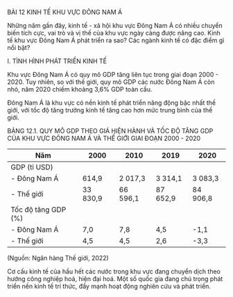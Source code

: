 BÀI 12 KINH TẾ KHU VỰC ĐÔNG NAM Á

Những năm gần đây, kinh tế - xã hội khu vực Đông Nam Á có nhiều chuyển biến tích cực, vai trò và vị thế của khu vực ngày càng được nâng cao. Kinh tế khu vực Đông Nam Á phát triển ra sao? Các ngành kinh tế có đặc điểm gì nổi bật?

I. TÌNH HÌNH PHÁT TRIỂN KINH TẾ

Khu vực Đông Nam Á có quy mô GDP tăng liên tục trong giai đoạn 2000 - 2020. Tuy nhiên, so với thế giới, quy mô GDP các nước Đông Nam Á còn nhỏ, năm 2020 chiếm khoảng 3,6% GDP toàn cầu.

Đông Nam Á là khu vực có nền kinh tế phát triển năng động bậc nhất thế giới, với tốc độ tăng trưởng kinh tế tăng cao hơn mức trung bình của thế giới.

BẢNG 12.1. QUY MÔ GDP THEO GIÁ HIỆN HÀNH VÀ TỐC ĐỘ TĂNG GDP CỦA KHU VỰC ĐÔNG NAM Á VÀ THẾ GIỚI GIAI ĐOẠN 2000 - 2020

Năm | 2000 | 2010 | 2019 | 2020
--- | --- | --- | --- | ---
GDP (tỉ USD) | | | |
- Đông Nam Á | 614,9 | 2 017,3 | 3 314,1 | 3 083,3
- Thế giới | 33 830,9 | 66 596,1 | 87 652,9 | 84 906,8
Tốc độ tăng GDP (%) | | | |
- Đông Nam Á | 7,0 | 7,8 | 4,5 | -1,1
- Thế giới | 4,5 | 4,5 | 2,6 | -3,3

(Nguồn: Ngân hàng Thế giới, 2022)

Cơ cấu kinh tế của hầu hết các nước trong khu vực đang chuyển dịch theo hướng công nghiệp hoá, hiện đại hoá. Một số quốc gia đang chú trọng phát triển nền kinh tế trí thức, đẩy mạnh hoạt động nghiên cứu và phát triển.